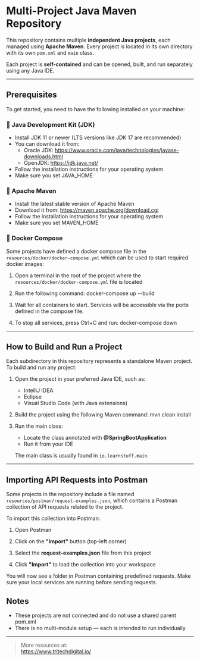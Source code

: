 # Multi-Project Java Maven Repository

This repository contains multiple **independent Java projects**, each managed using **Apache Maven**. Every project is located in its own directory with its own `pom.xml` and `main` class.

Each project is **self-contained** and can be opened, built, and run separately using any Java IDE.

---

## Prerequisites

To get started, you need to have the following installed on your machine:

### 🔹 Java Development Kit (JDK)

- Install JDK 11 or newer (LTS versions like JDK 17 are recommended)
- You can download it from:
    - Oracle JDK: https://www.oracle.com/java/technologies/javase-downloads.html
    - OpenJDK: https://jdk.java.net/
- Follow the installation instructions for your operating system
- Make sure you set JAVA_HOME

### 🔹 Apache Maven

- Install the latest stable version of Apache Maven
- Download it from: https://maven.apache.org/download.cgi
- Follow the installation instructions for your operating system
- Make sure you set MAVEN_HOME

### 🔹 Docker Compose

Some projects have defined a docker compose file in the `resources/docker/docker-compose.yml` which can be used to start required docker images:

1. Open a terminal in the root of the project where the `resources/docker/docker-compose.yml` file is located

2. Run the following command:
   docker-compose up --build

3. Wait for all containers to start. Services will be accessible via the ports defined in the compose file.

4. To stop all services, press Ctrl+C and run:
   docker-compose down

---

## How to Build and Run a Project

Each subdirectory in this repository represents a standalone Maven project. To build and run any project:

1. Open the project in your preferred Java IDE, such as:
    - IntelliJ IDEA
    - Eclipse
    - Visual Studio Code (with Java extensions)

2. Build the project using the following Maven command:
   mvn clean install

3. Run the main class:
    - Locate the class annotated with **@SpringBootApplication**
    - Run it from your IDE

   The main class is usually found in `io.learnstuff.main`.

---

## Importing API Requests into Postman

Some projects in the repository include a file named `resources/postman/request-examples.json`, which contains a Postman collection of API requests related to the project.

To import this collection into Postman:

1. Open Postman

2. Click on the **"Import"** button (top-left corner)

3. Select the **request-examples.json** file from this project

4. Click **"Import"** to load the collection into your workspace

You will now see a folder in Postman containing predefined requests. 
Make sure your local services are running before sending requests.

## Notes

- These projects are not connected and do not use a shared parent pom.xml
- There is no multi-module setup — each is intended to run individually

---

> More resources at:\
> https://www.tritechdigital.io/
